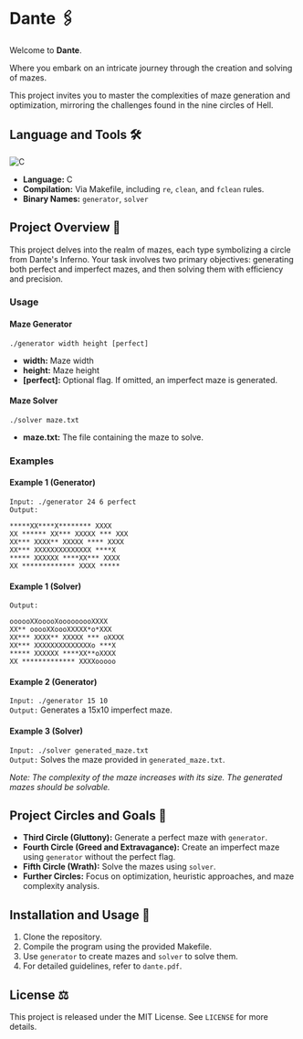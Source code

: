 # Dante 🖇

Welcome to **Dante**.

Where you embark on an intricate journey through the creation and solving of mazes.

This project invites you to master the complexities of maze generation and optimization, mirroring the challenges found in the nine circles of Hell.

## Language and Tools 🛠️

![C](https://img.shields.io/badge/C-00599C?style=for-the-badge&logo=c&logoColor=white)

- **Language:** C
- **Compilation:** Via Makefile, including `re`, `clean`, and `fclean` rules.
- **Binary Names:** `generator`, `solver`

## Project Overview 🔎

This project delves into the realm of mazes, each type symbolizing a circle from Dante's Inferno. Your task involves two primary objectives: generating both perfect and imperfect mazes, and then solving them with efficiency and precision.

### Usage

#### Maze Generator
`./generator width height [perfect]`

- **width:** Maze width
- **height:** Maze height
- **[perfect]:** Optional flag. If omitted, an imperfect maze is generated.

#### Maze Solver
`./solver maze.txt`

- **maze.txt:** The file containing the maze to solve.

### Examples

#### Example 1 (Generator)
`Input: ./generator 24 6 perfect`<br>
`Output:`<br>
```
*****XX****X******** XXXX
XX ****** XX*** XXXXX *** XXX
XX*** XXXX** XXXXX **** XXXX
XX*** XXXXXXXXXXXXXX ****X
***** XXXXXX ****XX*** XXXX
XX ************* XXXX *****
```
#### Example 1 (Solver)
`Output:`<br>
```
oooooXXooooXooooooooXXXX
XX** ooooXXoooXXXXX*o*XXX
XX*** XXXX** XXXXX *** oXXXX
XX*** XXXXXXXXXXXXXXo ***X
***** XXXXXX ****XX**oXXXX
XX ************* XXXXooooo
```

#### Example 2 (Generator)
`Input: ./generator 15 10`<br>
`Output:` Generates a 15x10 imperfect maze.

#### Example 3 (Solver)
`Input: ./solver generated_maze.txt`<br>
`Output:` Solves the maze provided in `generated_maze.txt`.

*Note: The complexity of the maze increases with its size. The generated mazes should be solvable.*

## Project Circles and Goals 🎯

- **Third Circle (Gluttony):** Generate a perfect maze with `generator`.
- **Fourth Circle (Greed and Extravagance):** Create an imperfect maze using `generator` without the perfect flag.
- **Fifth Circle (Wrath):** Solve the mazes using `solver`.
- **Further Circles:** Focus on optimization, heuristic approaches, and maze complexity analysis.

## Installation and Usage 💾

1. Clone the repository.
2. Compile the program using the provided Makefile.
3. Use `generator` to create mazes and `solver` to solve them.
4. For detailed guidelines, refer to `dante.pdf`.

## License ⚖️

This project is released under the MIT License. See `LICENSE` for more details.
